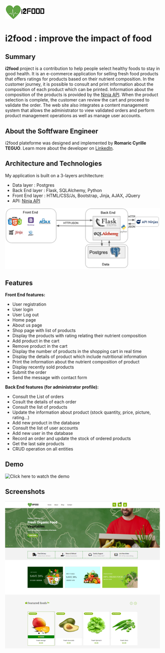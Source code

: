 # <img src="https://github.com/rteguo/i2food/blob/main/static/img/i2food.png">
# i2food : improve the impact of food

## Summary
**i2food** project is a contribution to help people select healthy foods to stay in good health. It is an e-commerce application for selling fresh food products that offers ratings for products based on their nutrient composition. In the customer journey, it is possible to consult and print information about the composition of each product which can be printed. Information about the composition of the products is provided by the [Ninja API](https://api-ninjas.com/api/nutrition). When the product selection is complete, the customer can review the cart and proceed to validate the order. The web site also integrates a content management system that allows the administrator to view validated orders and perform product management operations as well as manage user accounts.


## About the Softfware Engineer

i2food plateforme was designed and implemented  by **Romaric Cyrille TEGUO**. Learn more about the developer on [LinkedIn](https://www.linkedin.com/in/romaric-teguo/).


## Architecture and Technologies

My application is built on a 3-layers architecture:
- Data layer : Postgres
- Back End layer : Flask, SQLAlchemy, Python
- Front End layer : HTML/CSS/Js, Bootstrap, Jinja, AJAX, JQuery
- API: [Ninja API](https://api-ninjas.com/api/nutrition)

![Architecture of my app](https://github.com/rteguo/i2food/blob/main/static/img/architecture-i2food-m.png)

## Features

**Front End features:**
- User registration
- User login
- User Log out
- Home page
- About us page
- Shop page with list of products
- Display the products with rating relating their nutrient composition
- Add product in the cart
- Remove product in the cart
- Display the number of products in the shopping cart in real time
- Display the details of product which include nutritional information 
- Print the information about the nutrient composition of product 
- Display recently sold products
- Submit the order
- Send the message with contact form

**Back End features (for administrator profile):**
- Consult the List of orders 
- Cosult the details of each order
- Consult the list of products
- Update the information about product (stock quantity, price, picture, rating...)
- Add new product in the database
- Consult the list of user accounts
- Add new user in the database
- Record an order and update the stock of ordered products 
- Get the last sale products
- CRUD operation on all entities


## Demo 

![Click here to watch the demo](https://youtu.be/TloPq_Msxn0?si=FdMO4bIlMQMxSzjA)

## Screenshots

![Home page i2food](https://github.com/rteguo/i2food/blob/main/static/img/home-page.png)

